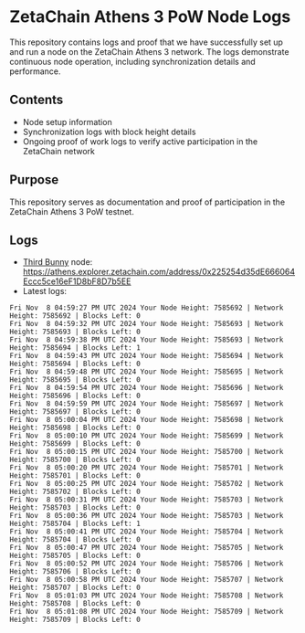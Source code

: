 # ZetaChain Athens 3 PoW Node Logs
This repository contains logs and proof that we have successfully set up and run a node on the ZetaChain Athens 3 network. The logs demonstrate continuous node operation, including synchronization details and performance.

## Contents
- Node setup information
- Synchronization logs with block height details
- Ongoing proof of work logs to verify active participation in the ZetaChain network

## Purpose
This repository serves as documentation and proof of participation in the ZetaChain Athens 3 PoW testnet.

## Logs

- [Third Bunny](https://thirdbunny.xyz/) node: https://athens.explorer.zetachain.com/address/0x225254d35dE666064Eccc5ce16eF1D8bF8D7b5EE
- Latest logs:
```
Fri Nov  8 04:59:27 PM UTC 2024 Your Node Height: 7585692 | Network Height: 7585692 | Blocks Left: 0
Fri Nov  8 04:59:32 PM UTC 2024 Your Node Height: 7585693 | Network Height: 7585693 | Blocks Left: 0
Fri Nov  8 04:59:38 PM UTC 2024 Your Node Height: 7585693 | Network Height: 7585694 | Blocks Left: 1
Fri Nov  8 04:59:43 PM UTC 2024 Your Node Height: 7585694 | Network Height: 7585694 | Blocks Left: 0
Fri Nov  8 04:59:48 PM UTC 2024 Your Node Height: 7585695 | Network Height: 7585695 | Blocks Left: 0
Fri Nov  8 04:59:54 PM UTC 2024 Your Node Height: 7585696 | Network Height: 7585696 | Blocks Left: 0
Fri Nov  8 04:59:59 PM UTC 2024 Your Node Height: 7585697 | Network Height: 7585697 | Blocks Left: 0
Fri Nov  8 05:00:04 PM UTC 2024 Your Node Height: 7585698 | Network Height: 7585698 | Blocks Left: 0
Fri Nov  8 05:00:10 PM UTC 2024 Your Node Height: 7585699 | Network Height: 7585699 | Blocks Left: 0
Fri Nov  8 05:00:15 PM UTC 2024 Your Node Height: 7585700 | Network Height: 7585700 | Blocks Left: 0
Fri Nov  8 05:00:20 PM UTC 2024 Your Node Height: 7585701 | Network Height: 7585701 | Blocks Left: 0
Fri Nov  8 05:00:25 PM UTC 2024 Your Node Height: 7585702 | Network Height: 7585702 | Blocks Left: 0
Fri Nov  8 05:00:31 PM UTC 2024 Your Node Height: 7585703 | Network Height: 7585703 | Blocks Left: 0
Fri Nov  8 05:00:36 PM UTC 2024 Your Node Height: 7585703 | Network Height: 7585704 | Blocks Left: 1
Fri Nov  8 05:00:41 PM UTC 2024 Your Node Height: 7585704 | Network Height: 7585704 | Blocks Left: 0
Fri Nov  8 05:00:47 PM UTC 2024 Your Node Height: 7585705 | Network Height: 7585705 | Blocks Left: 0
Fri Nov  8 05:00:52 PM UTC 2024 Your Node Height: 7585706 | Network Height: 7585706 | Blocks Left: 0
Fri Nov  8 05:00:58 PM UTC 2024 Your Node Height: 7585707 | Network Height: 7585707 | Blocks Left: 0
Fri Nov  8 05:01:03 PM UTC 2024 Your Node Height: 7585708 | Network Height: 7585708 | Blocks Left: 0
Fri Nov  8 05:01:08 PM UTC 2024 Your Node Height: 7585709 | Network Height: 7585709 | Blocks Left: 0
```
